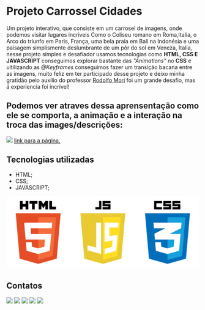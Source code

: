# Projeto Carrossel Cidades
Um projeto interativo, que consiste em um carrosel de imagens, onde podemos visitar lugares incriveis Como o Coliseu romano em Roma,Italia, o Arco do triunfo em Paris, França, uma bela praia em Bali na Indonésia e uma paisagem simplismente deslumbrante de um pôr do sol em Veneza, Italia, nesse projeto simples e desafiador usamos tecnologias como <strong>HTML, CSS E JAVASCRIPT</strong> conseguimos explorar bastante das <i>"Animations"</i> no <strong>CSS</strong> e ultilizando as <i>@Keyframes</i> conseguimos fazer um transição bacana entre as imagens, muito feliz em ter participado desse projeto e deixo minha gratidão pelo auxilio do professor <a href="https://www.instagram.com/rodolfomorii/" target="_blank">Rodolfo Mori</a> foi um grande desafio, mas á experiencia foi incrivel!

## Podemos ver atraves dessa aprensentação como ele se comporta, a animação e a interação na troca das images/descrições:

[<img src="./src/imagens/imagens readme/Animação tela carrossel.gif">](https://slv-levi.github.io/carrosel-cidades/)
<a href="https://slv-levi.github.io/carrosel-cidades/" target="_blank">link para a página.</a>

## Tecnologias utilizadas
- HTML;
- CSS;
- JAVASCRIPT;
<img src="./src/imagens/imagens readme/pngegg.png" alt="png das linguagens html, css e javascript">

## Contatos
<div> 
  <a href="https://www.youtube.com/@levisilva6906" target="_blank"><img src="https://img.shields.io/badge/YouTube-FF0000?style=for-the-badge&logo=youtube&logoColor=white" target="_blank"></a>
  <a href="https://instagram.com/slv_levi" target="_blank"><img src="https://img.shields.io/badge/-Instagram-%23E4405F?style=for-the-badge&logo=instagram&logoColor=white" target="_blank"></a>
<a href="https://discord.gg/g5DdtEvN" target="_blank"><img src="https://img.shields.io/badge/Discord-7289DA?style=for-the-badge&logo=discord&logoColor=white" target="_blank"></a> 
  <a href = "mailto:levizinhowskateboard@gmail.com"><img src="https://img.shields.io/badge/-Gmail-%23333?style=for-the-badge&logo=gmail&logoColor=white" target="_blank"></a>
  <a href="https://www.linkedin.com/in/levi-silva-0b3b33206" target="_blank"><img src="https://img.shields.io/badge/-LinkedIn-%230077B5?style=for-the-badge&logo=linkedin&logoColor=white" target="_blank"></a>
</div>

